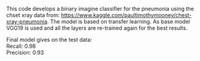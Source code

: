 This code develops a binary imagine classifier for the pneumonia using the chset xray data from: https://www.kaggle.com/paultimothymooney/chest-xray-pneumonia. 
The model is based on transfer learning. As base model VGG19 is used and all the layers are re-trained again for the best results. 

Final model gives on the test data:\
Recall: 0.98\
Precision: 0.93

